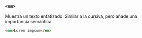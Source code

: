 ### ````<em>````
Muestra un texto enfatizado. Similar a la cursiva, pero añade una importancia semántica.

````HTML
<em>Lorem impsum</em>
````